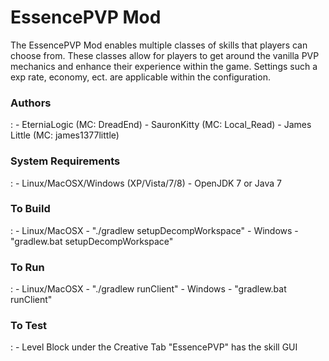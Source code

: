 <h1>EssencePVP Mod</h1>

  The EssencePVP Mod enables multiple classes of skills  that players can choose from. These classes allow for players to get around the vanilla PVP mechanics and enhance their experience within the game. Settings such a exp rate, economy, ect. are applicable within the configuration.

<h3>Authors</h3>:
- EterniaLogic (MC: DreadEnd)
- SauronKitty (MC: Local_Read)
- James Little (MC: james1377little)

<h3>System Requirements</h3>:
- Linux/MacOSX/Windows (XP/Vista/7/8)
- OpenJDK 7 or Java 7


<h3>To Build</h3>:
- Linux/MacOSX - "./gradlew setupDecompWorkspace"
- Windows - "gradlew.bat setupDecompWorkspace"

<h3>To Run</h3>:
- Linux/MacOSX - "./gradlew runClient" 
- Windows - "gradlew.bat runClient"

<h3>To Test</h3>:
- Level Block under the Creative Tab "EssencePVP" has the skill GUI
